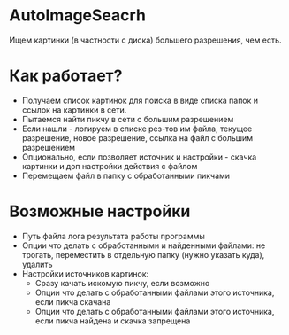 # AutoImageSeacrh
Ищем картинки (в частности с диска) большего разрешения, чем есть. 

# Как работает?

* Получаем список картинок для поиска в виде списка папок и ссылок на картинки в сети.
* Пытаемся найти пикчу в сети с большим разрешением
* Если нашли - логируем в списке рез-тов им файла, текущее разрешение, новое разрешение, ссылка на файл с большим разрешением
* Опционально, если позволяет источник и настройки - скачка картинки и доп настройки действия с файлом 
* Перемещаем файл в папку с обработанными пикчами

# Возможные настройки

* Путь файла лога результата работы программы
* Опции что делать с обработанными и найденными файлами: не трогать, переместить в отдельную папку (нужно указать куда), удалить
* Настройки источников картинок: 
  * Сразу качать искомую пикчу, если возможно
  * Опции что делать с обработанными файлами этого источника, если пикча скачана
  * Опции что делать с обработанными файлами этого источника, если пикча найдена и скачка запрещена
  
